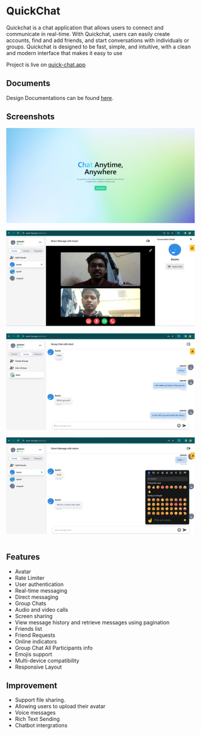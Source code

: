 # QuickChat

Quickchat is a chat application that allows users to connect and communicate in real-time. With Quickchat, users can easily create accounts, find and add friends, and start conversations with individuals or groups. Quickchat is designed to be fast, simple, and intuitive, with a clean and modern interface that makes it easy to use

Project is live on [quick-chat.app](quick-chat.app/register/)

## Documents

Design Documentations can be found [here](./documentations).

## Screenshots

<div align="center">
  <img src="./documentations/screenshots/screenshot-landing.png" alt="screenshot">
  <br />
  <br />
  <img src="./documentations/screenshots/screenshot-videocall.jpg" alt="screenshot">
  <br />
  <br />
  <img src="./documentations/screenshots/screenshot-groupchat.jpg" alt="screenshot">
  <br />
  <br />
  <img src="./documentations/screenshots/screenshot-chat.jpg" alt="screenshot">
  <br />
  <br />
</div>

## Features

- Avatar
- Rate Limiter
- User authentication
- Real-time messaging
- Direct messaging
- Group Chats
- Audio and video calls
- Screen sharing
- View message history and retrieve messages using pagination
- Friends list
- Friend Requests
- Online indicators
- Group Chat All Participants info
- Emojis support
- Multi-device compatibility
- Responsive Layout

## Improvement

- Support file sharing.
- Allowing users to upload their avatar
- Voice messages
- Rich Text Sending
- Chatbot intergrations
